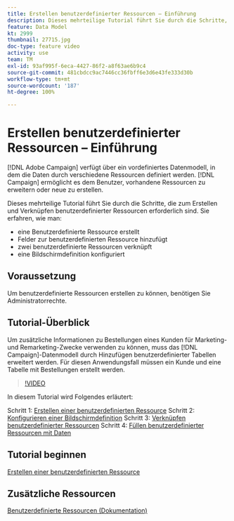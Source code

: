 ```yaml
---
title: Erstellen benutzerdefinierter Ressourcen – Einführung
description: Dieses mehrteilige Tutorial führt Sie durch die Schritte, die zum Erstellen und Verknüpfen benutzerdefinierter Ressourcen erforderlich sind.
feature: Data Model
kt: 2999
thumbnail: 27715.jpg
doc-type: feature video
activity: use
team: TM
exl-id: 93af995f-6eca-4427-86f2-a8f63ae6b9c4
source-git-commit: 481cbdcc9ac7446cc36fbff6e3d6e43fe333d30b
workflow-type: tm+mt
source-wordcount: '187'
ht-degree: 100%

---
```


# Erstellen benutzerdefinierter Ressourcen – Einführung

[!DNL Adobe Campaign] verfügt über ein vordefiniertes Datenmodell, in dem die Daten durch verschiedene Ressourcen definiert werden. [!DNL Campaign] ermöglicht es dem Benutzer, vorhandene Ressourcen zu erweitern oder neue zu erstellen.

Dieses mehrteilige Tutorial führt Sie durch die Schritte, die zum Erstellen und Verknüpfen benutzerdefinierter Ressourcen erforderlich sind.
Sie erfahren, wie man:

* eine Benutzerdefinierte Ressource erstellt
* Felder zur benutzerdefinierten Ressource hinzufügt
* zwei benutzerdefinierte Ressourcen verknüpft
* eine Bildschirmdefinition konfiguriert

## Voraussetzung

Um benutzerdefinierte Ressourcen erstellen zu können, benötigen Sie Administratorrechte.

## Tutorial-Überblick

Um zusätzliche Informationen zu Bestellungen eines Kunden für Marketing- und Remarketing-Zwecke verwenden zu können, muss das [!DNL Campaign]-Datenmodell durch Hinzufügen benutzerdefinierter Tabellen erweitert werden. Für diesen Anwendungsfall müssen ein Kunde und eine Tabelle mit Bestellungen erstellt werden.

>[!VIDEO](https://video.tv.adobe.com/v/27715?quality=9)

In diesem Tutorial wird Folgendes erläutert:

Schritt 1: [Erstellen einer benutzerdefinierten Ressource](./creating-a-custom-resource.md)
Schritt 2: [Konfigurieren einer Bildschirmdefinition](./configuring-a-screen-definition-for-a-custom-resource.md)
Schritt 3: [Verknüpfen benutzerdefinierter Ressourcen](./linking-custom-resources.md)
Schritt 4: [Füllen benutzerdefinierter Ressourcen mit Daten](./populate-custom-resources-with-data.md)

## Tutorial beginnen

[Erstellen einer benutzerdefinierten Ressource](./creating-a-custom-resource.md)

## Zusätzliche Ressourcen

[Benutzerdefinierte Ressourcen (Dokumentation)](https://experienceleague.adobe.com/docs/campaign-standard/using/working-with-apis/global-concepts/custom-resources.html?lang=de)
